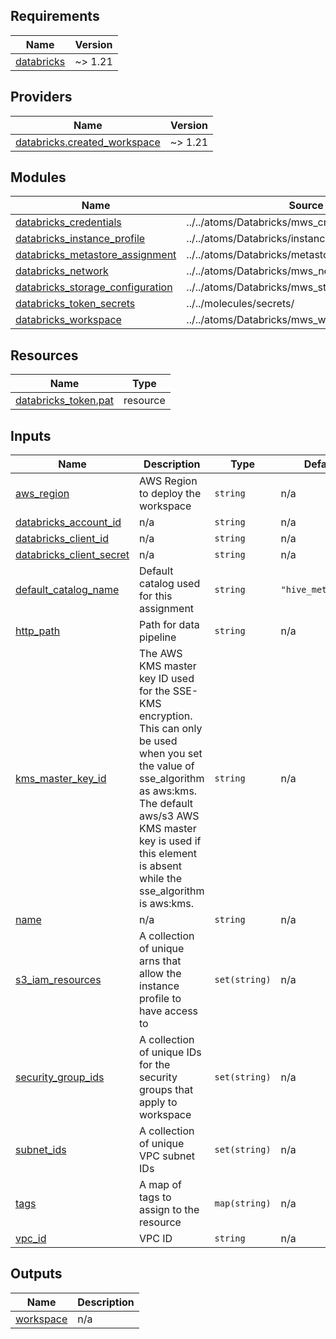 <!-- BEGIN_TF_DOCS -->
## Requirements

| Name | Version |
|------|---------|
| <a name="requirement_databricks"></a> [databricks](#requirement\_databricks) | ~> 1.21 |

## Providers

| Name | Version |
|------|---------|
| <a name="provider_databricks.created_workspace"></a> [databricks.created\_workspace](#provider\_databricks.created\_workspace) | ~> 1.21 |

## Modules

| Name | Source | Version |
|------|--------|---------|
| <a name="module_databricks_credentials"></a> [databricks\_credentials](#module\_databricks\_credentials) | ../../atoms/Databricks/mws_credentials | n/a |
| <a name="module_databricks_instance_profile"></a> [databricks\_instance\_profile](#module\_databricks\_instance\_profile) | ../../atoms/Databricks/instance_profile | n/a |
| <a name="module_databricks_metastore_assignment"></a> [databricks\_metastore\_assignment](#module\_databricks\_metastore\_assignment) | ../../atoms/Databricks/metastore_assignment | n/a |
| <a name="module_databricks_network"></a> [databricks\_network](#module\_databricks\_network) | ../../atoms/Databricks/mws_networks | n/a |
| <a name="module_databricks_storage_configuration"></a> [databricks\_storage\_configuration](#module\_databricks\_storage\_configuration) | ../../atoms/Databricks/mws_storage_configurations | n/a |
| <a name="module_databricks_token_secrets"></a> [databricks\_token\_secrets](#module\_databricks\_token\_secrets) | ../../molecules/secrets/ | n/a |
| <a name="module_databricks_workspace"></a> [databricks\_workspace](#module\_databricks\_workspace) | ../../atoms/Databricks/mws_workspaces | n/a |

## Resources

| Name | Type |
|------|------|
| [databricks_token.pat](https://registry.terraform.io/providers/databricks/databricks/latest/docs/resources/token) | resource |

## Inputs

| Name | Description | Type | Default | Required |
|------|-------------|------|---------|:--------:|
| <a name="input_aws_region"></a> [aws\_region](#input\_aws\_region) | AWS Region to deploy the workspace | `string` | n/a | yes |
| <a name="input_databricks_account_id"></a> [databricks\_account\_id](#input\_databricks\_account\_id) | n/a | `string` | n/a | yes |
| <a name="input_databricks_client_id"></a> [databricks\_client\_id](#input\_databricks\_client\_id) | n/a | `string` | n/a | yes |
| <a name="input_databricks_client_secret"></a> [databricks\_client\_secret](#input\_databricks\_client\_secret) | n/a | `string` | n/a | yes |
| <a name="input_default_catalog_name"></a> [default\_catalog\_name](#input\_default\_catalog\_name) | Default catalog used for this assignment | `string` | `"hive_metastore"` | no |
| <a name="input_http_path"></a> [http\_path](#input\_http\_path) | Path for data pipeline | `string` | n/a | yes |
| <a name="input_kms_master_key_id"></a> [kms\_master\_key\_id](#input\_kms\_master\_key\_id) | The AWS KMS master key ID used for the SSE-KMS encryption. This can only be used when you set the value of sse\_algorithm as aws:kms. The default aws/s3 AWS KMS master key is used if this element is absent while the sse\_algorithm is aws:kms. | `string` | n/a | yes |
| <a name="input_name"></a> [name](#input\_name) | n/a | `string` | n/a | yes |
| <a name="input_s3_iam_resources"></a> [s3\_iam\_resources](#input\_s3\_iam\_resources) | A collection of unique arns that allow the instance profile to have access to | `set(string)` | n/a | yes |
| <a name="input_security_group_ids"></a> [security\_group\_ids](#input\_security\_group\_ids) | A collection of unique IDs for the security groups that apply to workspace | `set(string)` | n/a | yes |
| <a name="input_subnet_ids"></a> [subnet\_ids](#input\_subnet\_ids) | A collection of unique VPC subnet IDs | `set(string)` | n/a | yes |
| <a name="input_tags"></a> [tags](#input\_tags) | A map of tags to assign to the resource | `map(string)` | n/a | yes |
| <a name="input_vpc_id"></a> [vpc\_id](#input\_vpc\_id) | VPC ID | `string` | n/a | yes |

## Outputs

| Name | Description |
|------|-------------|
| <a name="output_workspace"></a> [workspace](#output\_workspace) | n/a |
<!-- END_TF_DOCS -->